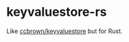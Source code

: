 # keyvaluestore-rs

Like [ccbrown/keyvaluestore](https://github.com/ccbrown/keyvaluestore) but for Rust.
